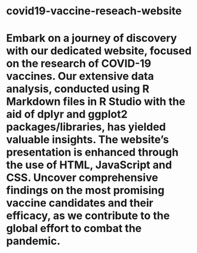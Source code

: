 # covid19-vaccine-reseach-website
# Embark on a journey of discovery with our dedicated website, focused on the research of COVID-19 vaccines. Our extensive data analysis, conducted using R Markdown files in R Studio with the aid of dplyr and ggplot2 packages/libraries, has yielded valuable insights. The website’s presentation is enhanced through the use of HTML, JavaScript and CSS. Uncover comprehensive findings on the most promising vaccine candidates and their efficacy, as we contribute to the global effort to combat the pandemic.
